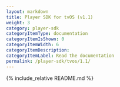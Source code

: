 ```yaml
---
layout: markdown
title: Player SDK for tvOS (v1.1)
weight: 3
category: player-sdk
categoryItemType: documentation
categoryItemIsShown: 0
categoryItemWidth: 6
categoryItemDescription:
categoryItemLabel: Read the documentation
permalink: /player-sdk/tvos/1.1/
---
```

{% include_relative README.md  %}